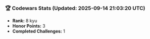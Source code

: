 ### 🏆 Codewars Stats (Updated: 2025-09-14 21:03:20 UTC)

- **Rank:** 8 kyu
- **Honor Points:** 3
- **Completed Challenges:** 1
